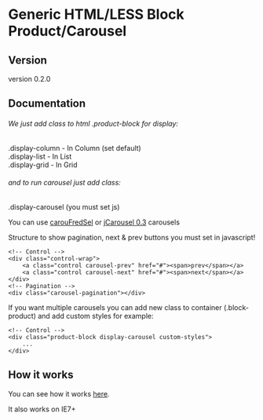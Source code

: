 Generic HTML/LESS Block Product/Carousel
================

<h2>Version</h2>
version 0.2.0

<h2>Documentation</h2>

<h6>We just add class to html .product-block for display:</h6>
.display-column  -  In Column (set default) <br>
.display-list    -  In List <br>
.display-grid    -  In Grid <br>


<h6>and to run carousel just add class:</h6>
.display-carousel (you must set js)

You can use <a href="http://caroufredsel.dev7studios.com/">carouFredSel</a> or <a href="https://github.com/jsor/jcarousel">jCarousel 0.3</a> carousels

Structure to show pagination, next & prev buttons you must set in javascript!

    <!-- Control -->
    <div class="control-wrap">
        <a class="control carousel-prev" href="#"><span>prev</span></a>
        <a class="control carousel-next" href="#"><span>next</span></a>
    </div>
    <!-- Pagination -->
    <div class="carousel-pagination"></div>

If you want multiple carousels you can add new class to container (.block-product) and add custom styles for example:

    <!-- Control -->
    <div class="product-block display-carousel custom-styles">
    	...
    </div>

<h2>How it works</h2>
You can see how it works <a href="http://generic.balmor.eu/generic-block-carousel/">here</a>.

It also works on IE7+